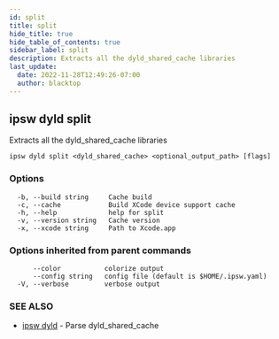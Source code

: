 ```yaml
---
id: split
title: split
hide_title: true
hide_table_of_contents: true
sidebar_label: split
description: Extracts all the dyld_shared_cache libraries
last_update:
  date: 2022-11-28T12:49:26-07:00
  author: blacktop
---
```

## ipsw dyld split

Extracts all the dyld_shared_cache libraries

```
ipsw dyld split <dyld_shared_cache> <optional_output_path> [flags]
```

### Options

```
  -b, --build string     Cache build
  -c, --cache            Build XCode device support cache
  -h, --help             help for split
  -v, --version string   Cache version
  -x, --xcode string     Path to Xcode.app
```

### Options inherited from parent commands

```
      --color           colorize output
      --config string   config file (default is $HOME/.ipsw.yaml)
  -V, --verbose         verbose output
```

### SEE ALSO

* [ipsw dyld](/docs/cli/ipsw/dyld)	 - Parse dyld_shared_cache


